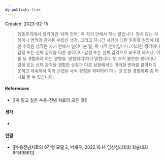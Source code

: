 ```yaml
---
dg-publish: true
---
```

Created: 2023-02-15

>행동주의에서 생각이란 ‘내적 언어’, 즉 자기 안에서 하는 말입니다. 원치 않는 걱정이나 염려와 관계된 수많은 생각, 그리고 지나간 시간에 대한 후회와 원망에 대한 수많은 생각은 자기 안에서 일어나는 말, 즉 내적 언어입니다. 이러한 생각이나 감정 또는 신체 감각을 다른 생각이나 감정 또는 신체 감각으로 바꾸려 하거나, 이를 덜 경험하려 하는 경향을 ‘경험회피’라고 말합니다. 또 과거 불편한 생각이나 감정 또는 신체 감각을 경험한 상황과 다른 상황에서도 이러한 변화를 알아채지 못하고 계속해서 이와 관련된 사적 경험을 회피하려 하는 것 또한 경험회피 중 하나로 볼 수 있습니다.

#### References
- [[꼭 알고 싶은 수용-전념 치료의 모든 것]]

#### 생각
- 

#### 연결
- [[ܶ수용전념치료의 6각형 모델 2, 박재우, 2022.10.14 임상심리학회 학술대회#^5f9861]]

